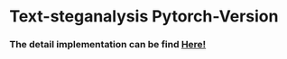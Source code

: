 # Text-steganalysis Pytorch-Version

### The detail implementation can be find [Here!](https://github.com/CAU-Tstega/Text-steganalysis)

